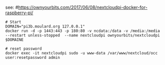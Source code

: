 

see: #https://ownyourbits.com/2017/06/08/nextcloudpi-docker-for-raspberry-pi/

```
# Start
DOMAIN="pi3b.moulard.org 127.0.0.1"
docker run -d -p 1443:443 -p 180:80 -v ncdata:/data -v /media:/media  --restart unless-stopped  --name nextcloudpi ownyourbits/nextcloudpi $DOMAINE

# reset password
docker exec -it nextcloudpi sudo -u www-data /var/www/nextcloud/occ user:resetpassword admin

``` 
